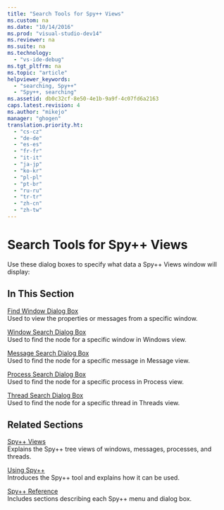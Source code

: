```yaml
---
title: "Search Tools for Spy++ Views"
ms.custom: na
ms.date: "10/14/2016"
ms.prod: "visual-studio-dev14"
ms.reviewer: na
ms.suite: na
ms.technology: 
  - "vs-ide-debug"
ms.tgt_pltfrm: na
ms.topic: "article"
helpviewer_keywords: 
  - "searching, Spy++"
  - "Spy++, searching"
ms.assetid: db0c32cf-8e50-4e1b-9a9f-4c07fd6a2163
caps.latest.revision: 4
ms.author: "mikejo"
manager: "ghogen"
translation.priority.ht: 
  - "cs-cz"
  - "de-de"
  - "es-es"
  - "fr-fr"
  - "it-it"
  - "ja-jp"
  - "ko-kr"
  - "pl-pl"
  - "pt-br"
  - "ru-ru"
  - "tr-tr"
  - "zh-cn"
  - "zh-tw"
---
```

# Search Tools for Spy++ Views
Use these dialog boxes to specify what data a Spy++ Views window will display:  
  
## In This Section  
 [Find Window Dialog Box](../debugger/find-window-dialog-box.md)  
 Used to view the properties or messages from a specific window.  
  
 [Window Search Dialog Box](../debugger/window-search-dialog-box.md)  
 Used to find the node for a specific window in Windows view.  
  
 [Message Search Dialog Box](../debugger/message-search-dialog-box.md)  
 Used to find the node for a specific message in Message view.  
  
 [Process Search Dialog Box](../debugger/process-search-dialog-box.md)  
 Used to find the node for a specific process in Process view.  
  
 [Thread Search Dialog Box](../debugger/thread-search-dialog-box.md)  
 Used to find the node for a specific thread in Threads view.  
  
## Related Sections  
 [Spy++ Views](../debugger/spy---views.md)  
 Explains the Spy++ tree views of windows, messages, processes, and threads.  
  
 [Using Spy++](../debugger/using-spy--.md)  
 Introduces the Spy++ tool and explains how it can be used.  
  
 [Spy++ Reference](../debugger/spy---reference.md)  
 Includes sections describing each Spy++ menu and dialog box.